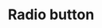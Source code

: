 ---
title: Radio button
layout: "layouts/documentation.njk"
eleventyNavigation:
  key: radioEN
  title: Radio button — coming soon
  locale: en
  parent: formsEN
  order: 4
  url: null
  hideMain: true
translationKey: "radio"
permalink: false
---